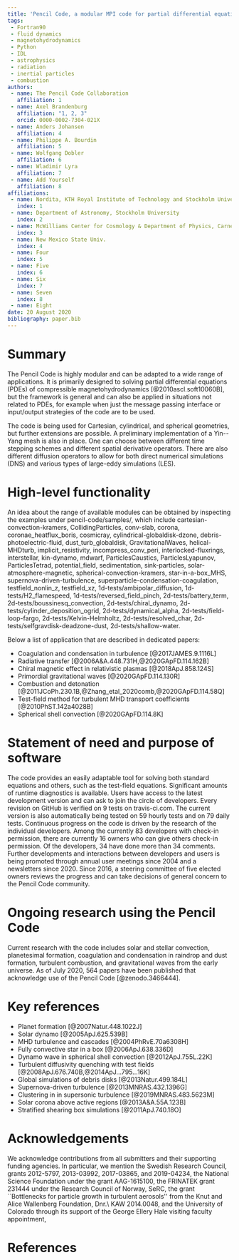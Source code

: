 ```yaml
---
title: 'Pencil Code, a modular MPI code for partial differential equation: multipurpose and multiuser-maintained'
tags:
 - Fortran90
 - fluid dynamics
 - magnetohydrodynamics
 - Python
 - IDL
 - astrophysics
 - radiation
 - inertial particles
 - combustion
authors:
 - name: The Pencil Code Collaboration
   affiliation: 1
 - name: Axel Brandenburg
   affiliation: "1, 2, 3"
   orcid: 0000-0002-7304-021X
 - name: Anders Johansen
   affiliation: 4
 - name: Philippe A. Bourdin
   affiliation: 5
 - name: Wolfgang Dobler
   affiliation: 6
 - name: Wladimir Lyra
   affiliation: 7
 - name: Add Yourself
   affiliation: 8
affiliations:
 - name: Nordita, KTH Royal Institute of Technology and Stockholm University
   index: 1
 - name: Department of Astronomy, Stockholm University
   index: 2
 - name: McWilliams Center for Cosmology & Department of Physics, Carnegie Mellon University
   index: 3
 - name: New Mexico State Univ.
   index: 4
 - name: Four
   index: 5
 - name: Five
   index: 6
 - name: Six
   index: 7
 - name: Seven
   index: 8
 - name: Eight
date: 20 August 2020
bibliography: paper.bib
---
```


# Summary

The Pencil Code is highly modular and can be adapted to a wide
range of applications.
It is primarily designed to solving partial differential equations
(PDEs) of compressible magnetohydrodynamics [@2010ascl.soft10060B],
but the framework is general and can also be applied in situations not
related to PDEs, for example when just the message passing interface or
input/output strategies of the code are to be used.

The code is being used for Cartesian, cylindrical, and spherical geometries,
but further extensions are possible.
A preliminary implementation of a Yin--Yang mesh is also in place.
One can choose between different time stepping schemes and different
spatial derivative operators.
There are also different diffusion operators to allow for both direct numerical
simulations (DNS) and various types of large-eddy simulations (LES).

# High-level functionality

An idea about the range of available modules can be obtained by
inspecting the examples under pencil-code/samples/, which include
cartesian-convection-kramers, CollidingParticles, conv-slab, corona,
coronae_heatflux_boris, cosmicray, cylindrical-globaldisk-dzone,
debris-photoelectric-fluid, dust_turb_globaldisk, GravitationalWaves,
helical-MHDturb, implicit_resistivity, incompress_conv_peri,
interlocked-fluxrings, interstellar, kin-dynamo, mdwarf,
ParticlesCaustics, ParticlesLyapunov, ParticlesTetrad, potential_field,
sedimentation, sink-particles, solar-atmosphere-magnetic,
spherical-convection-kramers, star-in-a-box_MHS,
supernova-driven-turbulence, superparticle-condensation-coagulation,
testfield_nonlin_z, testfield_xz, 1d-tests/ambipolar_diffusion,
1d-tests/H2_flamespeed, 1d-tests/reversed_field_pinch,
2d-tests/battery_term, 2d-tests/boussinesq_convection,
2d-tests/chiral_dynamo, 2d-tests/cylinder_deposition_ogrid,
2d-tests/dynamical_alpha, 2d-tests/field-loop-fargo,
2d-tests/Kelvin-Helmholtz, 2d-tests/resolved_char,
2d-tests/selfgravdisk-deadzone-dust, 2d-tests/shallow-water.

Below a list of application that are described in dedicated papers:

* Coagulation and condensation in turbulence [@2017JAMES.9.1116L]
* Radiative transfer [@2006A&A.448.731H,@2020GApFD.114.162B]
* Chiral magnetic effect in relativistic plasmas [@2018ApJ.858.124S]
* Primordial gravitational waves [@2020GApFD.114.130R]
* Combustion and detonation [@2011JCoPh.230.1B,@Zhang_etal_2020comb,@2020GApFD.114.58Q]
* Test-field method for turbulent MHD transport coefficients [@2010PhST.142a4028B]
* Spherical shell convection [@2020GApFD.114.8K]

# Statement of need and purpose of software

The code provides an easily adaptable tool for solving both standard
equations and others, such as the test-field equations.
Significant amounts of runtime diagnostics is available.
Users have access to the latest development version and can ask to
join the circle of developers.
Every revision on GitHub is verified on 9 tests on travis-ci.com.
The current version is also automatically being tested on 59 hourly
tests and on 79 daily tests.
Continuous progress on the code is driven by the research of the
individual developers.
Among the currently 83 developers with check-in permission, there are
currently 16 owners who can give others check-in permission.
Of the developers, 34 have done more than 34 comments.
Further developments and interactions between developers and users is
being promoted through annual user meetings since 2004 and a newsletters
since 2020.
Since 2016, a steering committee of five elected owners reviews the
progress and can take decisions of general concern to the Pencil Code
community.

# Ongoing research using the Pencil Code

Current research with the code includes solar and stellar convection,
planetesimal formation, coagulation and condensation in raindrop and dust formation,
turbulent combustion, and gravitational waves from the early universe.
As of July 2020, 564 papers have been published that acknowledge use of
the Pencil Code [@zenodo.3466444].

# Key references

* Planet formation [@2007Natur.448.1022J]
* Solar dynamo [@2005ApJ.625.539B]
* MHD turbulence and cascades [@2004PhRvE.70a6308H]
* Fully convective star in a box [@2006ApJ.638.336D]
* Dynamo wave in spherical shell convection [@2012ApJ.755L.22K]
* Turbulent diffusivity quenching with test fields [@2008ApJ.676.740B,@2014ApJ...795...16K]
* Global simulations of debris disks [@2013Natur.499.184L]
* Supernova-driven turbulence [@2013MNRAS.432.1396G]
* Clustering in in supersonic turbulence [@2019MNRAS.483.5623M]
* Solar corona above active regions [@2013A&A.55A.123B]
* Stratified shearing box simulations [@2011ApJ.740.18O]

# Acknowledgements

We acknowledge contributions from all submitters and their supporting
funding agencies.
In particular, we mention the Swedish Research Council,
grants 2012-5797, 2013-03992, 2017-03865, and 2019-04234,
the National Science Foundation under the grant AAG-1615100,
the FRINATEK grant 231444 under the Research Council of Norway, SeRC,
the grant ``Bottlenecks for particle growth in turbulent aerosols''
from the Knut and Alice Wallenberg Foundation, Dnr.\ KAW 2014.0048,
and the University of Colorado through its support of the
George Ellery Hale visiting faculty appointment,

# References

